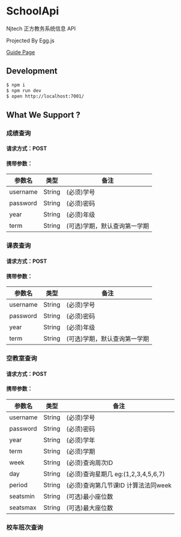 # SchoolApi

Njtech 正方教务系统信息 API

Projected By Egg.js

[Guide Page](http://leiblog.wang/%E6%AD%A3%E6%96%B9%E6%95%99%E5%8A%A1%E7%88%AC%E8%99%ABJavaScript%E7%89%88/)

## Development

```bash
$ npm i
$ npm run dev
$ open http://localhost:7001/
```

## What We Support ?

### 成绩查询

#### 请求方式：POST

#### 携带参数：

| 参数名   | 类型   | 备注                         |
| -------- | ------ | ---------------------------- |
| username | String | (必须)学号                   |
| password | String | (必须)密码                   |
| year     | String | (必须)年级                   |
| term     | String | (可选)学期，默认查询第一学期 |

### 课表查询

#### 请求方式：POST

#### 携带参数：

| 参数名   | 类型   | 备注                         |
| -------- | ------ | ---------------------------- |
| username | String | (必须)学号                   |
| password | String | (必须)密码                   |
| year     | String | (必须)年级                   |
| term     | String | (可选)学期，默认查询第一学期 |

### 空教室查询

#### 请求方式：POST

#### 携带参数：

| 参数名   | 类型   | 备注                                |
| -------- | ------ | ----------------------------------- |
| username | String | (必须)学号                          |
| password | String | (必须)密码                          |
| year     | String | (必须)学年                          |
| term     | String | (必须)学期                          |
| week     | String | (必须)查询周次ID                    |
| day      | String | (必须)查询星期几 eg:(1,2,3,4,5,6,7) |
| period   | String | (必须)查询第几节课ID 计算法法同week |
| seatsmin | String | (可选)最小座位数                    |
| seatsmax | String | (可选)最大座位数                    |

### 校车班次查询
